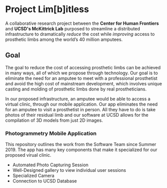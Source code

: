# Project Lim[b]itless

A collaborative research project between the **Center for Human Frontiers** and **UCSD's McKittrick Lab** purposed to streamline a distributed infrastructure to dramatically *reduce* the cost while *improving* access to prosthetic limbs among the world’s 40 million amputees.



## Goal

The goal to reduce the cost of accessing prosthetic limbs can be achieved in many ways, all of which we propose through technology. Our goal is to eliminate the need for an amputee to meet with a professional prosthetist and avoid the high cost of mainstream development, which involves unique casting and molding of prosthetic limbs done by real prostheticians.

In our proposed infrastructure, an amputee would be able to access a virtual clinic, through our mobile application. Our app eliminates the need for an amputee to visit a prosthetist in person. All they have to do is take photos of their residual limb and our software at UCSD allows for the compilation of 3D models from just 2D images.



### Photogrammetry Mobile Application

This repository outlines the work from the Software Team since Summer 2019. The app has many key components that make it specialized for our proposed virual clinic.

* Automated Photo Capturing Session
* Well-Designed gallery to view individual user sessions
* Specialized Camera
* Connection to UCSD Database 
